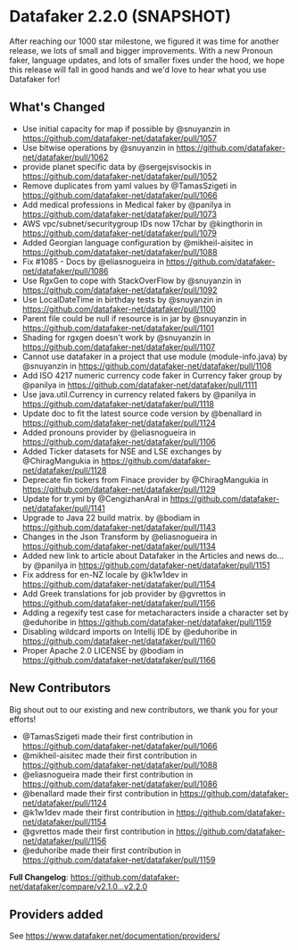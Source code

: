 # Datafaker 2.2.0 (SNAPSHOT)

After reaching our 1000 star milestone, we figured it was time for another release, we lots of small and
bigger improvements. With a new Pronoun faker, language updates, and lots of smaller fixes under the hood,
we hope this release will fall in good hands and we'd love to hear what you use Datafaker for!

## What's Changed

* Use initial capacity for map if possible by @snuyanzin in https://github.com/datafaker-net/datafaker/pull/1057
* Use bitwise operations by @snuyanzin in https://github.com/datafaker-net/datafaker/pull/1062
* provide planet specific data by @sergejsvisockis in https://github.com/datafaker-net/datafaker/pull/1052
* Remove duplicates from yaml values by @TamasSzigeti in https://github.com/datafaker-net/datafaker/pull/1066
* Add medical professions in Medical faker by @panilya in https://github.com/datafaker-net/datafaker/pull/1073
* AWS vpc/subnet/securitygroup IDs now 17char by @kingthorin in https://github.com/datafaker-net/datafaker/pull/1079
* Added Georgian language configuration by @mikheil-aisitec in https://github.com/datafaker-net/datafaker/pull/1088
* Fix #1085 - Docs by @eliasnogueira in https://github.com/datafaker-net/datafaker/pull/1086
* Use RgxGen to cope with StackOverFlow by @snuyanzin in https://github.com/datafaker-net/datafaker/pull/1092
* Use LocalDateTime in birthday tests by @snuyanzin in https://github.com/datafaker-net/datafaker/pull/1100
* Parent file could be null if resource is in jar by @snuyanzin in https://github.com/datafaker-net/datafaker/pull/1101
* Shading for rgxgen doesn't work by @snuyanzin in https://github.com/datafaker-net/datafaker/pull/1107
* Cannot use datafaker in a project that use module (module-info.java) by @snuyanzin in https://github.com/datafaker-net/datafaker/pull/1108
* Add ISO 4217 numeric currency code faker in Currency faker group by @panilya in https://github.com/datafaker-net/datafaker/pull/1111
* Use java.util.Currency in currency related fakers by @panilya in https://github.com/datafaker-net/datafaker/pull/1118
* Update doc to fit the latest source code version by @benallard in https://github.com/datafaker-net/datafaker/pull/1124
* Added pronouns provider by @eliasnogueira in https://github.com/datafaker-net/datafaker/pull/1106
* Added Ticker datasets for NSE and LSE exchanges by @ChiragMangukia in https://github.com/datafaker-net/datafaker/pull/1128
* Deprecate fin tickers from Finace provider by @ChiragMangukia in https://github.com/datafaker-net/datafaker/pull/1129
* Update for tr.yml by @CengizhanAral in https://github.com/datafaker-net/datafaker/pull/1141
* Upgrade to Java 22 build matrix. by @bodiam in https://github.com/datafaker-net/datafaker/pull/1143
* Changes in the Json Transform by @eliasnogueira in https://github.com/datafaker-net/datafaker/pull/1134
* Added new link to article about Datafaker in the Articles and news do… by @panilya in https://github.com/datafaker-net/datafaker/pull/1151
* Fix address for en-NZ locale by @k1w1dev in https://github.com/datafaker-net/datafaker/pull/1154
* Add Greek translations for job provider by @gvrettos in https://github.com/datafaker-net/datafaker/pull/1156
* Adding a regexify test case for metacharacters inside a character set by @eduhoribe in https://github.com/datafaker-net/datafaker/pull/1159
* Disabling wildcard imports on Intellij IDE by @eduhoribe in https://github.com/datafaker-net/datafaker/pull/1160
* Proper Apache 2.0 LICENSE by @bodiam in https://github.com/datafaker-net/datafaker/pull/1166

## New Contributors

Big shout out to our existing and new contributors, we thank you for your efforts!

* @TamasSzigeti made their first contribution in https://github.com/datafaker-net/datafaker/pull/1066
* @mikheil-aisitec made their first contribution in https://github.com/datafaker-net/datafaker/pull/1088
* @eliasnogueira made their first contribution in https://github.com/datafaker-net/datafaker/pull/1086
* @benallard made their first contribution in https://github.com/datafaker-net/datafaker/pull/1124
* @k1w1dev made their first contribution in https://github.com/datafaker-net/datafaker/pull/1154
* @gvrettos made their first contribution in https://github.com/datafaker-net/datafaker/pull/1156
* @eduhoribe made their first contribution in https://github.com/datafaker-net/datafaker/pull/1159

**Full Changelog**: https://github.com/datafaker-net/datafaker/compare/v2.1.0...v2.2.0

## Providers added

See https://www.datafaker.net/documentation/providers/
